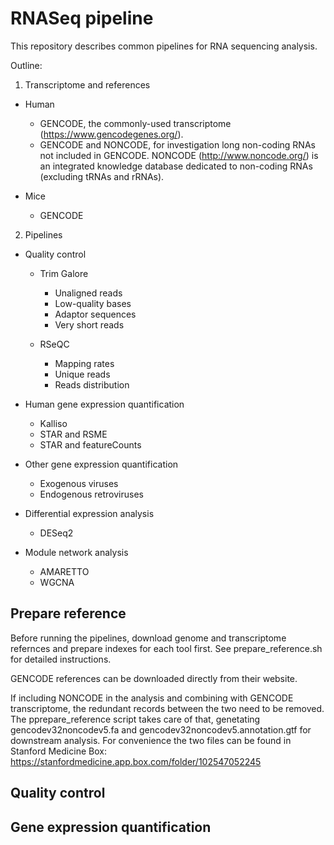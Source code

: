 # RNASeq pipeline

This repository describes common pipelines for RNA sequencing analysis.

Outline:

1. Transcriptome and references  

  - Human
    - GENCODE, the commonly-used transcriptome (https://www.gencodegenes.org/).
    - GENCODE and NONCODE, for investigation long non-coding RNAs not included in GENCODE. NONCODE (http://www.noncode.org/) is an integrated knowledge database dedicated to non-coding RNAs (excluding tRNAs and rRNAs).
    
  - Mice  
    - GENCODE
    
2. Pipelines    

  - Quality control
    - Trim Galore
      - Unaligned reads
      - Low-quality bases
      - Adaptor sequences
      - Very short reads

    - RSeQC
      - Mapping rates
      - Unique reads
      - Reads distribution

  - Human gene expression quantification
    - Kalliso
    - STAR and RSME
    - STAR and featureCounts

  - Other gene expression quantification
    - Exogenous viruses
    - Endogenous retroviruses 
  
  - Differential expression analysis
    - DESeq2
    
  - Module network analysis
    - AMARETTO
    - WGCNA
  
## Prepare reference

Before running the pipelines, download genome and transcriptome refernces and prepare indexes for each tool first. See prepare_reference.sh for detailed instructions.

GENCODE references can be downloaded directly from their website. 

If including NONCODE in the analysis and combining with GENCODE transcriptome, the redundant records between the two need to be removed. The pprepare_reference script takes care of that, genetating gencodev32noncodev5.fa and gencodev32noncodev5.annotation.gtf for downstream analysis. For convenience the two files can be found in Stanford Medicine Box: https://stanfordmedicine.app.box.com/folder/102547052245

## Quality control

## Gene expression quantification




